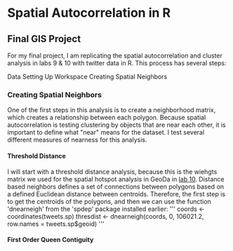 # Spatial Autocorrelation in R
## Final GIS Project

For my final project, I am replicating the spatial autocorrelation and cluster analysis in labs 9 & 10 with twitter data in R. 
This process has several steps:

Data
Setting Up Workspace
Creating Spatial Neighbors

### Creating Spatial Neighbors
One of the first steps in this analysis is to create a neighborhood matrix, which creates a relationship between each polygon. Because spatial autocorrelation is testing clustering by objects that are near each other, it is important to define what "near" means for the dataset. I test several different measures of nearness for this analysis. 
#### Threshold Distance 
I will start with a threshold distance analysis, because this is the wiehgts matrix we used for the spatial hotspot analysis in GeoDa in [lab 10](dorian2.md). Distance based neighbors defines a set of connections between polygons based on a defined Euclidean distance between centroids. Therefore, the first step is to get the centroids of the polygons, and then we can use the function 'dnearneigh' from the 'spdep' package installed earlier:
'''
coords <- coordinates(tweets.sp)
thresdist <- dnearneigh(coords, 0, 106021.2, row.names = tweets.sp$geoid)
'''


#### First Order Queen Contiguity
